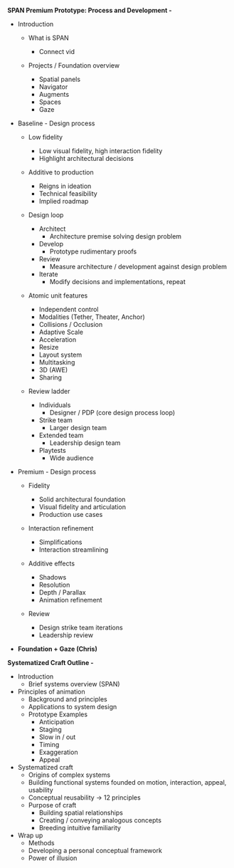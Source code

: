 **SPAN Premium Prototype: Process and Development \-**

* Introduction  

  * What is SPAN  
    - Connect vid

  * Projects / Foundation overview  
    - Spatial panels
    - Navigator
    - Augments
    - Spaces
    - Gaze

* Baseline - Design process 
  
  * Low fidelity  
    - Low visual fidelity, high interaction fidelity
    - Highlight architectural decisions

  * Additive to production
    - Reigns in ideation
    - Technical feasibility
    - Implied roadmap

  * Design loop
    * Architect 
      - Architecture premise solving design problem
    * Develop
      - Prototype rudimentary proofs
    * Review  
      - Measure architecture / development against design problem
    * Iterate
      - Modify decisions and implementations, repeat
    
  * Atomic unit features
    * Independent control
    * Modalities (Tether, Theater, Anchor) 
    * Collisions / Occlusion
    * Adaptive Scale
    * Acceleration
    * Resize 
    * Layout system
    * Multitasking  
    * 3D (AWE)  
    * Sharing  

  * Review ladder 
    * Individuals
      - Designer / PDP (core design process loop)
    * Strike team  
      - Larger design team
    * Extended team  
      - Leadership design team
    * Playtests  
      - Wide audience

* Premium - Design process

  * Fidelity  
    - Solid architectural foundation
    - Visual fidelity and articulation
    - Production use cases

  * Interaction refinement  
    - Simplifications
    - Interaction streamlining

  * Additive effects
    - Shadows
    - Resolution
    - Depth / Parallax
    - Animation refinement

  * Review  
    - Design strike team iterations
    - Leadership review
      
* **Foundation \+ Gaze (Chris)** 




**Systematized Craft Outline \-**  

* Introduction  
  * Brief systems overview (SPAN)  
* Principles of animation  
  * Background and principles  
  * Applications to system design  
  * Prototype Examples  
    * Anticipation  
    * Staging  
    * Slow in / out  
    * Timing  
    * Exaggeration  
    * Appeal  
* Systematized craft  
  * Origins of complex systems  
  * Building functional systems founded on motion, interaction, appeal, usability  
  * Conceptual reusability \-\> 12 principles  
  * Purpose of craft  
    * Building spatial relationships  
    * Creating / conveying analogous concepts  
    * Breeding intuitive familiarity  
* Wrap up  
  * Methods  
  * Developing a personal conceptual framework  
  * Power of illusion


